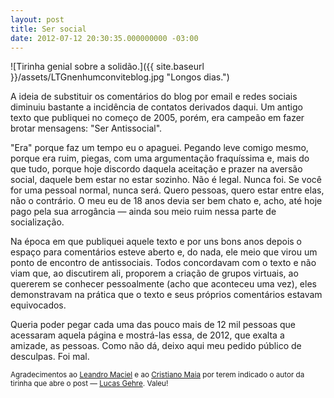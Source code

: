 ```yaml
---
layout: post
title: Ser social
date: 2012-07-12 20:30:35.000000000 -03:00
---
```

![Tirinha genial sobre a solidão.]({{ site.baseurl }}/assets/LTGnenhumconviteblog.jpg "Longos dias.")

A ideia de substituir os comentários do blog por email e redes sociais diminuiu bastante a incidência de contatos derivados daqui. Um antigo texto que publiquei no começo de 2005, porém, era campeão em fazer brotar mensagens: "Ser Antissocial".

"Era" porque faz um tempo eu o apaguei. Pegando leve comigo mesmo, porque era ruim, piegas, com uma argumentação fraquíssima e, mais do que tudo, porque hoje discordo daquela aceitação e prazer na aversão social, daquele bem estar no estar sozinho. Não é legal. Nunca foi. Se você for uma pessoal normal, nunca será. Quero pessoas, quero estar entre elas, não o contrário. O meu eu de 18 anos devia ser bem chato e, acho, até hoje pago pela sua arrogância — ainda sou meio ruim nessa parte de socialização.

Na época em que publiquei aquele texto e por uns bons anos depois o espaço para comentários esteve aberto e, do nada, ele meio que virou um ponto de encontro de antissociais. Todos concordavam com o texto e não viam que, ao discutirem ali, proporem a criação de grupos virtuais, ao quererem se conhecer pessoalmente (acho que aconteceu uma vez), eles demonstravam na prática que o texto e seus próprios comentários estavam equivocados.

Queria poder pegar cada uma das pouco mais de 12 mil pessoas que acessaram aquela página e mostrá-las essa, de 2012, que exalta a amizade, as pessoas. Como não dá, deixo aqui meu pedido público de desculpas. Foi mal.

<small>Agradecimentos ao [Leandro Maciel](https://twitter.com/leandrojmp/status/223561955489751040 "@leandrojmp") e ao [Cristiano Maia](https://twitter.com/criscmaia "@criscmaia") por terem indicado o autor da tirinha que abre o post — [Lucas Gehre](http://hahaha-naotemgraca.blogspot.com.br/2009/02/vazio.html). Valeu!</small>
